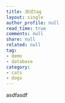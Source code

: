 ```yaml
---
title: 测试tag
layout: single
author_profile: null
read_time: true
comments: null
share: null
related: null
tag:
- demo
- database
category:
- cats
- dogs
---
```


asdfasdf